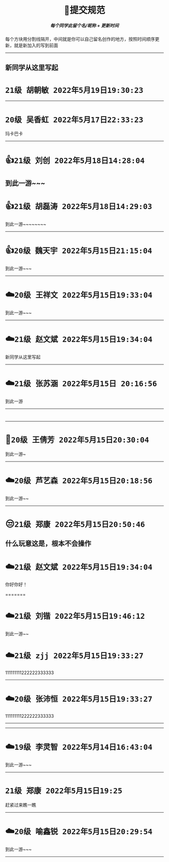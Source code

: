 <h1 align="center"> 🚀提交规范 </h1>
<h5 align="center">每个同学此留个名/昵称 + 更新时间</h5>
每个方块用分割线隔开，中间就是你可以自己留名创作的地方，按照时间顺序更新，就是新加入的写到前面

---

## 新同学从这里写起

# `21级 胡朝敏 2022年5月19日19:30:23`

---


# `20级 吴香虹 2022年5月17日22:33:23`

玛卡巴卡

---

# 👍`21级 刘创 2022年5月18日14:28:04`


到此一游~~~
---

# 👍`21级 胡磊涛 2022年5月18日14:29:03`
到此一游~~~~~~~~


---

# 👍`20级 魏天宇 2022年5月15日21:15:04`

到此一游~~~

---


# ☁️`20级 王祥文 2022年5月15日19:33:04`

到此一游~~~

---

# ☁️`21级 赵文斌 2022年5月15日19:34:04`


新同学从这里写起




---

# ☁️`21级 张苏涵 2022年5月15日 20:16:56` 

到此一游

---

# 

------



# 🎨`20级 王倩芳 2022年5月15日20:30:04`

到此一游~

------

# ☁️`20级 芦艺森 2022年5月15日20:18:56` 

到此一游~~

------------

# 😒`21级 郑康 2022年5月15日20:50:46`
什么玩意这是，根本不会操作
---------




# ☁️`21级 赵文斌 2022年5月15日19:34:04` 

你好你好！

=======

# ☁️`21级 刘锴 2022年5月15日19:46:12` 
到此一游~~

# ☁️`21级 zjj 2022年5月15日19:33:27` 
111111111222222333333

---

# ☁️`20级 张沛恒 2022年5月15日19:33:27`

111111111222222333333

---

---

# ☁️`19级 李灵智 2022年5月14日16:43:04`

到此一游~~~


---

# `21级 郑康 2022年5月15日19:25`

赶紧过来瞧一瞧


---

# ☁️`20级 喻鑫锐 2022年5月15日20:29:54`

到此一游~~~

---

